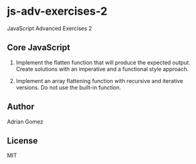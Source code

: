 # js-adv-exercises-2

JavaScript Advanced Exercises 2

## Core JavaScript

1. Implement the flatten function that will produce the expected output. Create solutions with an imperative and a functional style approach.

2. Implement an array flattening function with recursive and iterative versions. Do not use the built-in function.

## Author

Adrian Gomez

## License

MIT
